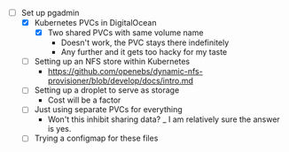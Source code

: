 - [ ] Set up pgadmin 
    - [x] Kubernetes PVCs in DigitalOcean
        - [x] Two shared PVCs with same volume name
            - Doesn't work, the PVC stays there indefinitely
            - Any further and it gets too hacky for my taste
    - [ ] Setting up an NFS store within Kubernetes
        - https://github.com/openebs/dynamic-nfs-provisioner/blob/develop/docs/intro.md
    - [ ] Setting up a droplet to serve as storage
        - Cost will be a factor
    - [ ] Just using separate PVCs for everything
        - Won't this inhibit sharing data?
            _ I am relatively sure the answer is yes.
    - [ ] Trying a configmap for these files
